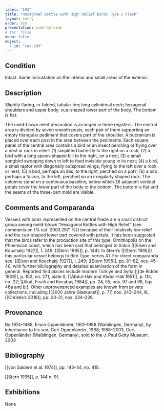```yaml
---
label: "193"
title: "Hexagonal Bottle with High Relief Birds Type / Flask"
layout: entry
order: 585
presentation: side-by-side
# toc: false
menu: false
object:
  - id: "cat-193"
---
```


## Condition

Intact. Some incrustation on the interior and small areas of the exterior.

## Description

Slightly flaring, in-folded, tubular rim; long cylindrical neck; hexagonal shoulders and upper body; cup-shaped lower part of the body. The bottom is flat.

The mold-blown relief decoration is arranged in three registers. The central area is divided by seven smooth posts, each pair of them supporting an empty triangular pediment that covers part of the shoulder. A bucranium is placed over each post in the area between the pediments. Each square panel of the central area contains a bird or an insect perching or flying over a nest or rock in relief: (1) simplified butterfly to the right on a rock; (2) a bird with a long spoon-shaped bill to the right, on a nest; (3) a small songbird swooping down to left to feed invisible young in its nest; (4) a bird, a small raptor with diagonally outspread wings, flying to the left over a rock or nest; (5) a bird, perhaps an ibis, to the right, perched on a pot?; (6) a bird, perhaps a falcon, to the left, perched on an irregularly shaped rock. The columns stand on a continuous baseline, below which 26 adjacent vertical petals cover the lower part of the body to the bottom. The bottom is flat and the seams of the three-part mold are visible.

## Comments and Comparanda

Vessels with birds represented on the central frieze are a small distinct group among mold-blown “Hexagonal Bottles with High Relief” (see comments on {% cat '2003.297' %}) because of their relatively low relief and the cup-shaped lower part covered with petals. It has been suggested that the birds refer to the production site of this type, Ornithopolis on the Phoenician coast, which has been said that belonged to Sidon ([[Eisen and Kouchakji 1927]], I. 249; [[Stern 1995]], p. 144). In Stern’s ([[Stern 1995]]) this particular vessel belongs to Bird Type, series A1. For direct comparanda see: [[Eisen and Kouchakji 1927]], I, 249; [[Stern 1995]], pp. 81–82, nos. 45–46, with further bibliography and detailed examination of the form in general. Reported find places include modern Türkiye and Syria \[[[de Ridder 1909]], p. 152, no. 271, plate X; [[Abdul-Hak and Abdul-Hak 1951]], p. 114, no. 22; [[Akat, Fıratlı and Kocabaş 1984]], pp. 24, 55, nos. 97 and 98, figs. 46a and b;\]. Other unprovenanced examples are known from private collections, including [[3000 Jahre Glaskunst]], p. 77, nos. 243–244, ill.; [[Christie’s 2016]], pp. 20–21, nos. 224–226.

## Provenance

By 1974–1988, Erwin Oppenländer, 1901–1988 (Waiblingen, Germany), by inheritance to his son, Gert Oppenländer, 1988; 1988–2003, Gert Oppenländer (Waiblingen, Germany), sold to the J. Paul Getty Museum, 2003

## Bibliography

[[von Saldern et al. 1974]], pp. 143–44, no. 410.

[[Stern 1995]], p. 144 n. 9f.

## Exhibitions

None